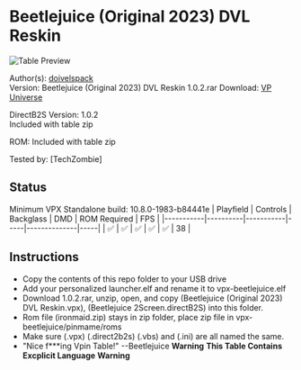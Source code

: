 # Beetlejuice (Original 2023) DVL Reskin

![Table Preview](https://vpuniverse.com/screenshots/monthly_2023_11/BeetlejuiceDT.png.a0b5e5a6fa02405ba7fbfdf08a1acc58.png)

Author(s): [doivelspack](https://vpuniverse.com/profile/9648-doivelspack/)  
Version: Beetlejuice (Original 2023) DVL Reskin 1.0.2.rar
Download: [VP Universe](https://vpuniverse.com/files/file/16562-beetlejuice-original-2023-dvl-reskin/)

DirectB2S
Version: 1.0.2  
Included with table zip

ROM:
Included with table zip 

Tested by:
[TechZombie]

## Status 

Minimum VPX Standalone build: 10.8.0-1983-b84441e
| Playfield | Controls | Backglass | DMD | ROM Required | FPS | 
|-----------|----------|-----------|-----|--------------|-----|
| :white_check_mark: | :white_check_mark: | :white_check_mark: | :white_check_mark: | :white_check_mark: | 38 |

## Instructions

- Copy the contents of this repo folder to your USB drive
- Add your personalized launcher.elf and rename it to vpx-beetlejuice.elf
- Download 1.0.2.rar, unzip, open, and copy (Beetlejuice (Original 2023) DVL Reskin.vpx), (Beetlejuice 2Screen.directB2S) into this folder.
- Rom file (ironmaid.zip) stays in zip folder, place zip file in vpx-beetlejuice/pinmame/roms
- Make sure (.vpx) (.direct2b2s) (.vbs) and (.ini) are all named the same. 
- "Nice f***ing Vpin Table!" --Beetlejuice
**Warning**   **This Table Contains Excplicit Language**   **Warning**